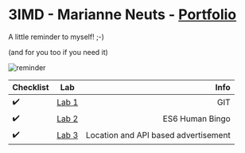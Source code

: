# 3IMD - Marianne Neuts - [Portfolio](https://github.com/marianneneuts/DEV5-myportfolio.git)

A little reminder to myself! ;-)

(and for you too if you need it)

![reminder](https://i.pinimg.com/originals/ce/d8/e8/ced8e8cb6cdd814eb240bf6047275290.gif)

| Checklist | Lab | Info |
| :--- | :---: | ---: |
| ✔️ | [Lab 1](https://github.com/marianneneuts/DEV5-LAB1) | GIT |
| ✔️ | [Lab 2](https://github.com/marianneneuts/DEV5-myportfolio/tree/main/Lab%202) | ES6 Human Bingo |
| ✔️ | [Lab 3](https://github.com/marianneneuts/DEV5-myportfolio/tree/main/Lab%203) | Location and API based advertisement |
